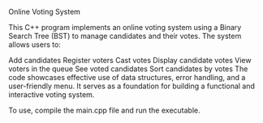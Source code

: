 Online Voting System

This C++ program implements an online voting system using a Binary Search Tree (BST) to manage candidates and their votes. The system allows users to:

Add candidates
Register voters
Cast votes
Display candidate votes
View voters in the queue
See voted candidates
Sort candidates by votes
The code showcases effective use of data structures, error handling, and a user-friendly menu. It serves as a foundation for building a functional and interactive voting system.

To use, compile the main.cpp file and run the executable.

